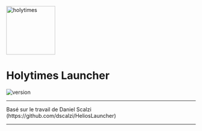 <p><img  src="./app/assets/images/logo.png" height="130px" alt="holytimes"></p>

<h1>Holytimes Launcher</h1>

<p>
    <img src="https://img.shields.io/badge/version-1.1.1-dark_green.svg?style=for-the-badge" alt="version">
</p>

---

<p>
    Basé sur le travail de Daniel Scalzi (https://github.com/dscalzi/HeliosLauncher)
</p>

---
